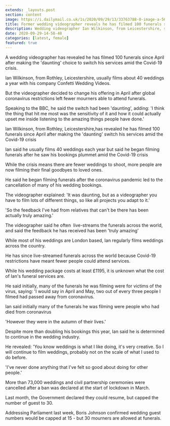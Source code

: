 ```yaml
---
extends: _layouts.post
section: content
image: https://i.dailymail.co.uk/1s/2020/09/29/13/33763788-0-image-a-56_1601383638225.jpg 
title: Former wedding videographer reveals he has filmed 100 funerals since April 
description: Wedding videographer Ian Wilkinson, from Leicestershire, said he has filmed 100 funerals since April after making the  choice to switch services amid the Covid-19 crisis. 
date: 2020-09-29-14-58-48 
categories: [latest, female] 
featured: true 
--- 
```

A wedding videographer has revealed he has filmed 100 funerals since April after making the 'daunting' choice to switch his services amid the Covid-19 crisis.

Ian Wilkinson, from Rothley, Leicestershire, usually films about 40 weddings a year with his company Confetti Wedding Videos.  

But the videographer decided to change his offering in April after global coronavirus restrictions left fewer mourners able to attend funerals.

Speaking to the BBC, he said the switch had been 'daunting', adding: 'I think the thing that hit me most was the sensitivity of it and how it could actually upset me inside listening to the amazing things people have done.'

Ian Wilkinson, from Rothley, Leicestershire,has revealed he has filmed 100 funerals since April after making the 'daunting' switch his services amid the Covid-19 crisis

Ian said he usually films 40 weddings each year but said he began filming funerals after he saw his bookings plummet amid the Covid-19 crisis 

While the crisis means there are fewer weddings to shoot, more people are now filming their final goodbyes to loved ones. 

He said he began filming funerals after the coronavirus pandemic led to the cancellation of many of his wedding bookings.

The videographer explained: 'It was daunting, but as a videographer you have to film lots of different things, so like all projects you adapt to it.'  

'So the feedback I've had from relatives that can't be there has been actually truly amazing.'

The videographer said he often  live-streams the funerals across the world, and said the feedback he has received has been 'truly amazing'

While most of his weddings are London based, Ian regularly films weddings across the country. 

He has since live-streamed funerals across the world because Covid-19 restrictions have meant fewer people could attend services.   

While his wedding package costs at least £1195, it is unknown what the cost of Ian's funeral services are. 

He said initially, many of the funerals he was filming were for victims of the virus, saying: 'I would say in April and May, two out of every three people I filmed had passed away from coronavirus.

Ian said initially many of the funerals he was filming were people who had died from coronavirus 

'However they were in the autumn of their lives.'

Despite more than doubling his bookings this year, Ian said he is determined to continue in the wedding industry.

He revealed: 'You know weddings is what I like doing, it's very creative. So I will continue to film weddings, probably not on the scale of what I used to do before.

'I've never done anything that I've felt so good about doing for other people.'

More than 73,000 weddings and civil partnership ceremonies were cancelled after a ban was declared at the start of lockdown in March.

Last month, the Government declared they could resume, but capped the number of guest to 30. 

Addressing Parliament last week, Boris Johnson confirmed wedding guest numbers would be capped at 15 - but 30 mourners are allowed at funerals. 

